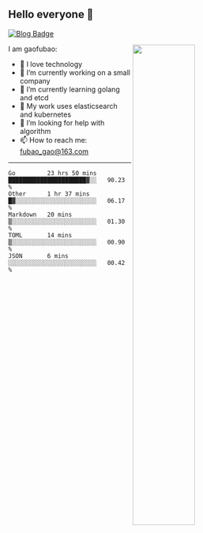 ## Hello everyone 👋

[![Blog Badge](https://img.shields.io/badge/blog-60k+%20pageview-brightgreen)](https://www.jianshu.com/u/d777ec56a358)

<img align="right" width="50%" src="https://github-readme-stats.vercel.app/api?username=gaofubao&theme=dark">

I am gaofubao:

- 🔭 I love technology
- 🌱 I’m currently working on a small company
- 👯 I’m currently learning golang and etcd
- 💬 My work uses elasticsearch and kubernetes
- 🤔 I’m looking for help with algorithm
- 📫 How to reach me: fubao_gao@163.com

---


<!--START_SECTION:waka-->
```text
Go         23 hrs 50 mins  ██████████████████████▓░░   90.23 % 
Other      1 hr 37 mins    █▓░░░░░░░░░░░░░░░░░░░░░░░   06.17 % 
Markdown   20 mins         ▒░░░░░░░░░░░░░░░░░░░░░░░░   01.30 % 
TOML       14 mins         ▒░░░░░░░░░░░░░░░░░░░░░░░░   00.90 % 
JSON       6 mins          ░░░░░░░░░░░░░░░░░░░░░░░░░   00.42 % 
```
<!--END_SECTION:waka-->
